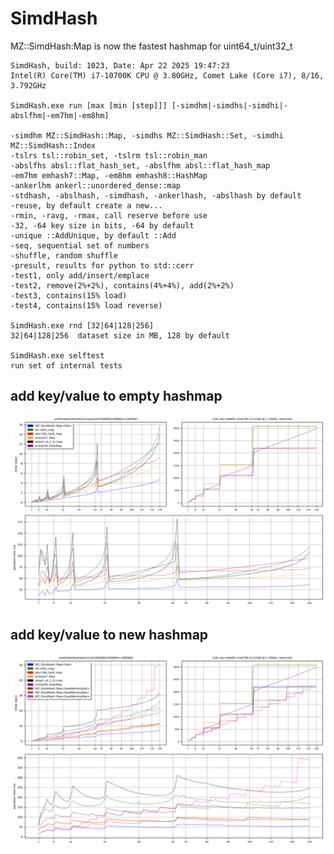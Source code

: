 # SimdHash

MZ::SimdHash:Map is now the fastest hashmap for uint64_t/uint32_t

```
SimdHash, build: 1023, Date: Apr 22 2025 19:47:23
Intel(R) Core(TM) i7-10700K CPU @ 3.80GHz, Comet Lake (Core i7), 8/16, 3.792GHz

SimdHash.exe run [max [min [step]]] [-simdhm|-simdhs|-simdhi|-abslfhm|-em7hm|-em8hm]

-simdhm MZ::SimdHash::Map, -simdhs MZ::SimdHash::Set, -simdhi MZ::SimdHash::Index
-tslrs tsl::robin_set, -tslrm tsl::robin_man
-abslfhs absl::flat_hash_set, -abslfhm absl::flat_hash_map
-em7hm emhash7::Map, -em8hm emhash8::HashMap
-ankerlhm ankerl::unordered_dense::map
-stdhash, -abslhash, -simdhash, -ankerlhash, -abslhash by default
-reuse, by default create a new...
-rmin, -ravg, -rmax, call reserve before use
-32, -64 key size in bits, -64 by default
-unique ::AddUnique, by default ::Add
-seq, sequential set of numbers
-shuffle, random shuffle
-presult, results for python to std::cerr
-test1, only add/insert/emplace
-test2, remove(2%+2%), contains(4%+4%), add(2%+2%)
-test3, contains(15% load)
-test4, contains(15% load reverse)

SimdHash.exe rnd [32|64|128|256]
32|64|128|256  dataset size in MB, 128 by default

SimdHash.exe selftest
run set of internal tests
```
## add key/value to empty hashmap
![add key/value to empty hashmap](/results/11500/test1_128_reuse_random.png)

## add key/value to new hashmap
![add key/value to new hashmap](/results/11500/test1_128_random.png)
